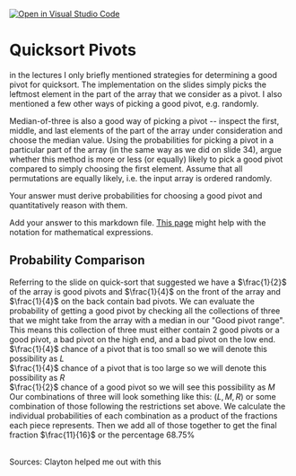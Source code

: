 [![Open in Visual Studio Code](https://classroom.github.com/assets/open-in-vscode-718a45dd9cf7e7f842a935f5ebbe5719a5e09af4491e668f4dbf3b35d5cca122.svg)](https://classroom.github.com/online_ide?assignment_repo_id=12432223&assignment_repo_type=AssignmentRepo)
# Quicksort Pivots

in the lectures I only briefly mentioned strategies for determining a good pivot
for quicksort. The implementation on the slides simply picks the leftmost
element in the part of the array that we consider as a pivot. I also mentioned a
few other ways of picking a good pivot, e.g. randomly.

Median-of-three is also a good way of picking a pivot -- inspect the first,
middle, and last elements of the part of the array under consideration and
choose the median value. Using the probabilities for picking a pivot in a
particular part of the array (in the same way as we did on slide 34), argue
whether this method is more or less (or equally) likely to pick a good pivot
compared to simply choosing the first element. Assume that all permutations are
equally likely, i.e. the input array is ordered randomly.

Your answer must derive probabilities for choosing a good pivot and
quantitatively reason with them.

Add your answer to this markdown file. [This
page](https://docs.github.com/en/get-started/writing-on-github/working-with-advanced-formatting/writing-mathematical-expressions)
might help with the notation for mathematical expressions.

## Probability Comparison
Referring to the slide on quick-sort that suggested we have a $\frac{1}{2}$ of the array is good pivots and $\frac{1}{4}$ on the front of the array and $\frac{1}{4}$ on the back contain bad pivots. We can evaluate the probability of getting a good pivot by checking all the collections of three that we might take from the array with a median in our "Good pivot range". This means this collection of three must either contain 2 good pivots or a good pivot, a bad pivot on the high end, and a bad pivot on the low end.
<br>
$\frac{1}{4}$ chance of a pivot that is too small so we will denote this possibility as $L$
<br>
$\frac{1}{4}$ chance of a pivot that is too large so we will denote this possibility as $R$
<br>
$\frac{1}{2}$ chance of a good pivot so we will see this possibility as $M$
<br>
Our combinations of three will look something like this: $(L,M,R)$ or some combination of those following the restrictions set above.
We calculate the individual probabilities of each combination as a product of the fractions each piece represents. Then we add all of those together to get the final fraction $\frac{11}{16}$ or the percentage $68.75$%

<br>
Sources:
Clayton helped me out with this
